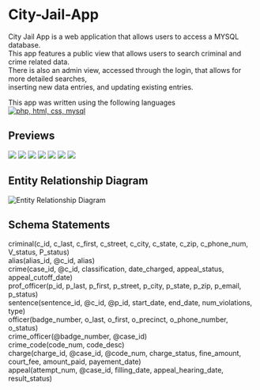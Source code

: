 <h1>City-Jail-App</h1>
  <p>
    City Jail App is a web application that allows users to access a MYSQL database.<br>
    This app features a public view that allows users to search criminal and crime related data.<br>
    There is also an admin view, accessed through the login, that allows for more detailed searches,<br>
    inserting new data entries, and updating existing entries.
  </p>
  <p> 
    This app was written using the following languages<br>
    <a href="https://skillicons.dev">
    <img src="https://skillicons.dev/icons?i=php,html,css,mysql" alt="php, html, css, mysql"/>
    </a>
  </p>
  
 <h2>Previews</h2>
  <a>
    <img src="https://i.imgur.com/34quePz.png"/>
    <img src="https://i.imgur.com/c3kKOC8.png"/>
    <img src="https://i.imgur.com/m3ZYHsK.png"/>
    <img src="https://i.imgur.com/cM8HYFX.png"/>
    <img src="https://i.imgur.com/17nFgJG.png"/>
    <img src="https://i.imgur.com/hYbykwm.png"/>
    <img src="https://i.imgur.com/662ownY.png"/>
  </a>


<h2>Entity Relationship Diagram</h2>

![Entity Relationship Diagram](https://user-images.githubusercontent.com/84909990/230780979-7adecf93-a58a-4179-9342-caf466d2635a.jpg)

<h2>Schema Statements</h2>
criminal(c_id, c_last, c_first, c_street, c_city, c_state, c_zip, c_phone_num, V_status, P_status) <br /> 
alias(alias_id, @c_id, alias) <br /> 
crime(case_id, @c_id, classification, date_charged, appeal_status, appeal_cutoff_date) <br /> 
prof_officer(p_id, p_last, p_first, p_street, p_city, p_state, p_zip, p_email, p_status) <br /> 
sentence(sentence_id, @c_id, @p_id, start_date, end_date, num_violations, type) <br /> 
officer(badge_number, o_last, o_first, o_precinct, o_phone_number, o_status) <br /> 
crime_officer(@badge_number, @case_id) <br /> 
crime_code(code_num, code_desc) <br /> 
charge(charge_id, @case_id, @code_num, charge_status, fine_amount, court_fee, amount_paid, payement_date) <br /> 
appeal(attempt_num, @case_id, filling_date, appeal_hearing_date, result_status) <br />
